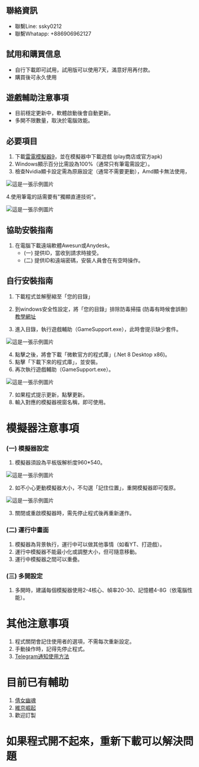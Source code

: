 ## 聯絡資訊
- 聯繫Line: ssky0212
- 聯繫Whatapp: +886906962127

## 試用和購買信息
- 自行下載即可試用，試用版可以使用7天，滿意好用再付款。
- 購買後可永久使用

## 遊戲輔助注意事項
- 目前穩定更新中，軟體啟動後會自動更新。
- 多開不限數量，取決於電腦效能。

## 必要項目
1. 下載[雷電模擬器9](https://www.ldplayer.tw/)，並在模擬器中下載遊戲 (play商店或官方apk)
2. Windows顯示百分比需設為100%（通常只有筆電需設定）。
3. 檢查Nvidia顯卡設定需為原廠設定（通常不需要更動），Amd顯卡無法使用，

![這是一張示例圖片](https://images.chtineer.com/nvdia原廠設定.png)

4.使用筆電的話需要有"獨顯直連技術"。

![這是一張示例圖片](https://images.chtineer.com/獨顯直連.png)

## 協助安裝指南
1. 在電腦下載遠端軟體Awesun或Anydesk。
   - (一) 提供ID，當收到請求時接受。
   - (二) 提供ID和遠端密碼，安裝人員會在有空時操作。

## 自行安裝指南
1. 下載程式並解壓縮至「您的目錄」
2. 到windows安全性設定，將「您的目錄」排除防毒掃描 (防毒有時候會誤刪) [教學網址](https://www.gdaily.org/20750/windows-defender)

3. 進入目錄，執行遊戲輔助（GameSupport.exe），此時會提示缺少套件。

![這是一張示例圖片](https://images.chtineer.com/GameSupport.exe.png)

4. 點擊之後，將會下載「微軟官方的程式庫」(.Net 8 Desktop x86)。
5. 點擊「下載下來的程式庫」，並安裝。
6. 再次執行遊戲輔助（GameSupport.exe）。

![這是一張示例圖片](https://images.chtineer.com/GameSupport.exe.png)

7. 如果程式提示更新，點擊更新。
8. 輸入對應的模擬器視窗名稱，即可使用。
    
# 模擬器注意事項
### (一) 模擬器設定
1. 模擬器須設為平板版解析度960*540。

![這是一張示例圖片](https://images.chtineer.com/resolution.png)

2. 如不小心更動模擬器大小，不勾選「記住位置」，重開模擬器即可復原。

![這是一張示例圖片](https://images.chtineer.com/記住位置.png)

3. 關閉或重啟模擬器時，需先停止程式後再重新運作。

### (二) 運行中畫面
1. 模擬器為背景執行，運行中可以做其他事情（如看YT、打遊戲）。
2. 運行中模擬器不能最小化或調整大小，但可隨意移動。
3. 運行中模擬器之間可以重疊。

### (三) 多開設定
1. 多開時，建議每個模擬器使用2-4核心、幀率20-30、記憶體4-8G（依電腦性能）。

# 其他注意事項
1. 程式關閉會記住使用者的選項，不需每次重新設定。
2. 手動操作時，記得先停止程式。
3. [Telegram通知使用方法](https://blog.mrat.io/mr-%E7%AD%96%E7%95%A5%E6%95%B4%E5%90%88%E4%B8%8B%E5%96%AE%E6%A9%9F%EF%BD%9C%E5%A6%82%E4%BD%95%E7%94%B3%E8%AB%8Btelegram%E5%8D%B3%E6%99%82%E9%80%9A%E8%A8%8A/)

# 目前已有輔助
1. [倩女幽魂](https://github.com/abaa521/GhostSupport)
2. [維京崛起](https://github.com/abaa521/VikingSupport)
3. 歡迎訂製

# 如果程式開不起來，重新下載可以解決問題
